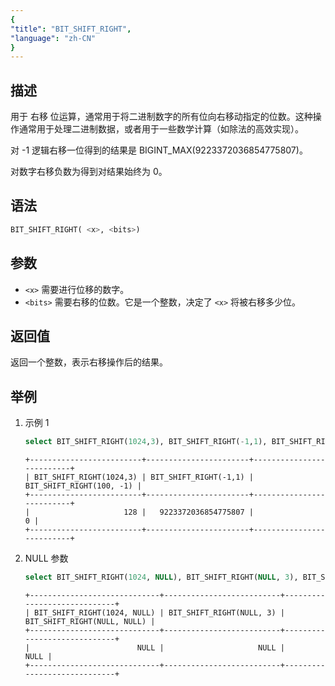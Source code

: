 ```yaml
---
{
"title": "BIT_SHIFT_RIGHT",
"language": "zh-CN"
}
---
```


## 描述
用于 右移 位运算，通常用于将二进制数字的所有位向右移动指定的位数。这种操作通常用于处理二进制数据，或者用于一些数学计算（如除法的高效实现）。

对 -1 逻辑右移一位得到的结果是 BIGINT_MAX(9223372036854775807)。

对数字右移负数为得到对结果始终为 0。

## 语法
```sql
BIT_SHIFT_RIGHT( <x>, <bits>)
```


## 参数
- `<x>` 需要进行位移的数字。
- `<bits>` 需要右移的位数。它是一个整数，决定了 `<x>` 将被右移多少位。

## 返回值

返回一个整数，表示右移操作后的结果。

## 举例
1. 示例 1
    ```sql
    select BIT_SHIFT_RIGHT(1024,3), BIT_SHIFT_RIGHT(-1,1), BIT_SHIFT_RIGHT(100, -1);
    ```
    ```text
    +-------------------------+-----------------------+--------------------------+
    | BIT_SHIFT_RIGHT(1024,3) | BIT_SHIFT_RIGHT(-1,1) | BIT_SHIFT_RIGHT(100, -1) |
    +-------------------------+-----------------------+--------------------------+
    |                     128 |   9223372036854775807 |                        0 |
    +-------------------------+-----------------------+--------------------------+
    ```
2. NULL 参数
    ```sql
    select BIT_SHIFT_RIGHT(1024, NULL), BIT_SHIFT_RIGHT(NULL, 3), BIT_SHIFT_RIGHT(NULL, NULL);
    ```
    ```text
    +-----------------------------+--------------------------+-----------------------------+
    | BIT_SHIFT_RIGHT(1024, NULL) | BIT_SHIFT_RIGHT(NULL, 3) | BIT_SHIFT_RIGHT(NULL, NULL) |
    +-----------------------------+--------------------------+-----------------------------+
    |                        NULL |                     NULL |                        NULL |
    +-----------------------------+--------------------------+-----------------------------+
    ```
